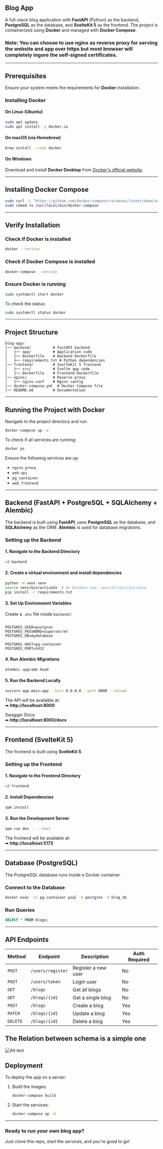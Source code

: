 ## **Blog App**

A full-stack blog application with **FastAPI** (Python) as the backend, **PostgreSQL** as the database, and **SvelteKit 5** as the frontend. The project is containerized using **Docker** and managed with **Docker Compose**.

### Note: You can choose to use nginx as reverse proxy for serving the website and app over https but most browser will completely ingore the self-signed certificates. 
---

## **Prerequisites**
Ensure your system meets the requirements for **Docker** installation.

### **Installing Docker**
#### **On Linux (Ubuntu)**
```sh
sudo apt update
sudo apt install -y docker.io
```

#### **On macOS (via Homebrew)**
```sh
brew install --cask docker
```

#### **On Windows**
Download and install **Docker Desktop** from [Docker's official website](https://www.docker.com/products/docker-desktop).

---

## **Installing Docker Compose**
```sh
sudo curl -L "https://github.com/docker/compose/releases/latest/download/docker-compose-$(uname -s)-$(uname -m)" -o /usr/local/bin/docker-compose
sudo chmod +x /usr/local/bin/docker-compose
```

---

## **Verify Installation**
### **Check if Docker is installed**
```sh
docker --version
```

### **Check if Docker Compose is installed**
```sh
docker-compose --version
```

### **Ensure Docker is running**
```sh
sudo systemctl start docker
```
To check the status:
```sh
sudo systemctl status docker
```

---

## **Project Structure**
```
blog-app/
│── backend/          # FastAPI backend
│   ├── app/          # Application code
│   ├── Dockerfile    # Backend Dockerfile
│   ├── requirements.txt # Python dependencies
│── frontend/         # SvelteKit 5 frontend
│   ├── src/          # Svelte app code
│   ├── Dockerfile    # Frontend Dockerfile
│── nginx/            # Reverse proxy
│   ├── nginx.conf    # Nginx config
│── docker-compose.yml  # Docker Compose file
│── README.md         # Documentation
```

---

## **Running the Project with Docker**
Navigate to the project directory and run:
```sh
docker-compose up -d
```

To check if all services are running:
```sh
docker ps
```
Ensure the following services are up:
- `nginx_proxy`
- `web-api`
- `pg_container`
- `web_frontend`

---

## **Backend (FastAPI + PostgreSQL + SQLAlchemy + Alembic)**

The backend is built using **FastAPI**, uses **PostgreSQL** as the database, and **SQLAlchemy** as the ORM. **Alembic** is used for database migrations.

### **Setting up the Backend**
#### **1. Navigate to the Backend Directory**
```sh
cd backend
```

#### **2. Create a virtual environment and install dependencies**
```sh
python -m venv venv
source venv/bin/activate  # On Windows use: venv\Scripts\activate
pip install -r requirements.txt
```

#### **3. Set Up Environment Variables**
Create a `.env` file inside `backend/`:
```

POSTGRES_USER=postgres       
POSTGRES_PASSWORD=supersecret 
POSTGRES_DB=mydatabase      

POSTGRES_HOST=pg-container
POSTGRES_PORT=5432

```

#### **4. Run Alembic Migrations**
```sh
alembic upgrade head
```

#### **5. Run the Backend Locally**
```sh
uvicorn app.main:app --host 0.0.0.0 --port 8000 --reload
```

The API will be available at:  
➡ **http://localhost:8000**

Swagger Docs:  
➡ **http://localhost:8000/docs**

---

## **Frontend (SvelteKit 5)**
The frontend is built using **SvelteKit 5**.

### **Setting up the Frontend**
#### **1. Navigate to the Frontend Directory**
```sh
cd frontend
```

#### **2. Install Dependencies**
```sh
npm install
```

#### **3. Run the Development Server**
```sh
npm run dev -- --host
```

The frontend will be available at:  
➡ **http://localhost:5173**

---

## **Database (PostgreSQL)**
The PostgreSQL database runs inside a Docker container.

### **Connect to the Database**
```sh
docker exec -it pg-container psql -U postgres -d blog_db
```

### **Run Queries**
```sql
SELECT * FROM blogs;
```

---

## **API Endpoints**
| Method  | Endpoint         | Description          | Auth Required |
|---------|-----------------|----------------------|--------------|
| `POST`  | `/users/register` | Register a new user | No |
| `POST`  | `/users/token`    | Login user          | No |
| `GET`   | `/blogs`         | Get all blogs       | No |
| `GET`   | `/blogs/{id}`    | Get a single blog   | No |
| `POST`  | `/blogs`         | Create a blog       | Yes |
| `PATCH` | `/blogs/{id}`    | Update a blog       | Yes |
| `DELETE`| `/blogs/{id}`    | Delete a blog       | Yes |

The Relation between schema is a simple one
---
![Alt text](./assets/er.png)

## **Deployment**
To deploy the app on a server:
1. Build the images:
   ```sh
   docker-compose build
   ```
2. Start the services:
   ```sh
   docker-compose up -d
   ```

---

### **Ready to run your own blog app?**  
Just clone this repo, start the services, and you're good to go!

